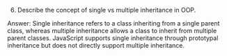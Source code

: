 6. Describe the concept of single vs multiple inheritance in OOP.

Answer: Single inheritance refers to a class inheriting from a single parent class, whereas multiple inheritance allows a class to inherit from multiple parent classes. JavaScript supports single inheritance through prototypal inheritance but does not directly support multiple inheritance.
